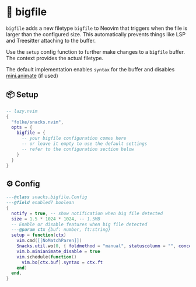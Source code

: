 # 🍿 bigfile

`bigfile` adds a new filetype `bigfile` to Neovim that triggers when the file is
larger than the configured size. This automatically prevents things like LSP
and Treesitter attaching to the buffer.

Use the `setup` config function to further make changes to a `bigfile` buffer.
The context provides the actual filetype.

The default implementation enables `syntax` for the buffer and disables
[mini.animate](https://github.com/echasnovski/mini.animate) (if used)

<!-- docgen -->

## 📦 Setup

```lua
-- lazy.nvim
{
  "folke/snacks.nvim",
  opts = {
    bigfile = {
      -- your bigfile configuration comes here
      -- or leave it empty to use the default settings
      -- refer to the configuration section below
    }
  }
}
```

## ⚙️ Config

```lua
---@class snacks.bigfile.Config
---@field enabled? boolean
{
  notify = true, -- show notification when big file detected
  size = 1.5 * 1024 * 1024, -- 1.5MB
  -- Enable or disable features when big file detected
  ---@param ctx {buf: number, ft:string}
  setup = function(ctx)
    vim.cmd([[NoMatchParen]])
    Snacks.util.wo(0, { foldmethod = "manual", statuscolumn = "", conceallevel = 0 })
    vim.b.minianimate_disable = true
    vim.schedule(function()
      vim.bo[ctx.buf].syntax = ctx.ft
    end)
  end,
}
```
